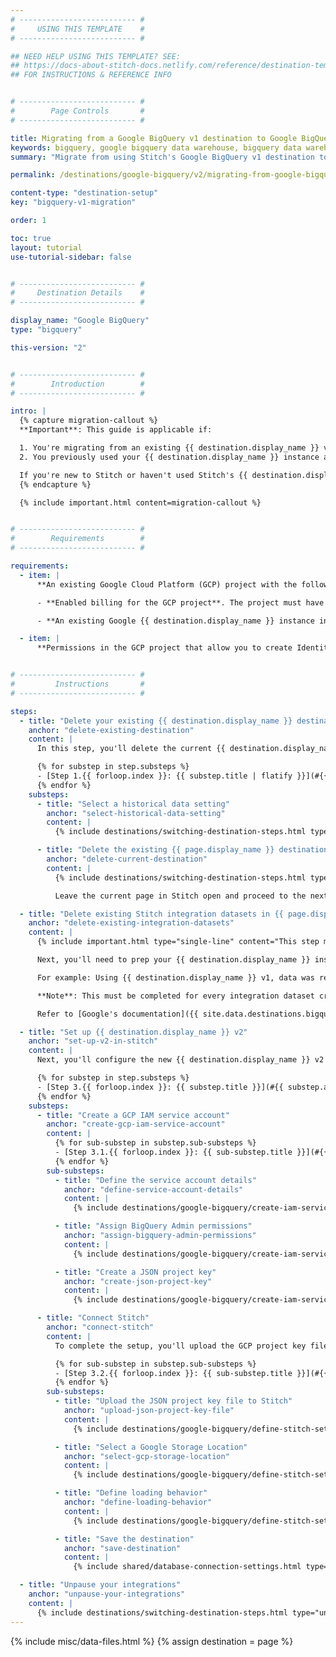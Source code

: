 ```yaml
---
# -------------------------- #
#     USING THIS TEMPLATE    #
# -------------------------- #

## NEED HELP USING THIS TEMPLATE? SEE:
## https://docs-about-stitch-docs.netlify.com/reference/destination-templates/destination-setup/
## FOR INSTRUCTIONS & REFERENCE INFO


# -------------------------- #
#        Page Controls       #
# -------------------------- #

title: Migrating from a Google BigQuery v1 destination to Google BigQuery v2
keywords: bigquery, google bigquery data warehouse, bigquery data warehouse, bigquery etl, etl to bigquery, bigquery destination
summary: "Migrate from using Stitch's Google BigQuery v1 destination to the new version, v2."

permalink: /destinations/google-bigquery/v2/migrating-from-google-bigquery-v1

content-type: "destination-setup"
key: "bigquery-v1-migration"

order: 1

toc: true
layout: tutorial
use-tutorial-sidebar: false


# -------------------------- #
#     Destination Details    #
# -------------------------- #

display_name: "Google BigQuery"
type: "bigquery"

this-version: "2"


# -------------------------- #
#        Introduction        #
# -------------------------- #

intro: |
  {% capture migration-callout %}
  **Important**: This guide is applicable if:

  1. You're migrating from an existing {{ destination.display_name }} v1 destination to v2 in the same Stitch account
  2. You previously used your {{ destination.display_name }} instance as a Stitch destination and it contains integration datasets (schemas). This instance may have been connected to your current account or a previous account. 

  If you're new to Stitch or haven't used Stitch's {{ destination.display_name }} destination before, refer to the [Connecting a {{ destination.display_name }} v2 destination guide]({{ link.destinations.setup.bigquery-v2 | prepend: site.baseurl }}).
  {% endcapture %}

  {% include important.html content=migration-callout %}


# -------------------------- #
#        Requirements        #
# -------------------------- #

requirements:
  - item: |
      **An existing Google Cloud Platform (GCP) project with the following setup:**

      - **Enabled billing for the GCP project**. The project must have [billing enabled and an attached credit card]({{ site.data.destinations.bigquery.resource-links.enable-billing }}). This is required for Stitch to successfully load data.

      - **An existing Google {{ destination.display_name }} instance in the GCP project.** Stitch will not create an instance for you.

  - item: |
      **Permissions in the GCP project that allow you to create Identity Access Management (IAM) service accounts.** Stitch uses a service account during the replication process to load data into {{ destination.display_name }}. Refer to [Google's documentation]({{ site.data.destinations.bigquery.resource-links.service-accounts }}){:target="new"} for more info about service accounts and the permissions required to create them.


# -------------------------- #
#         Instructions       #
# -------------------------- #

steps:
  - title: "Delete your existing {{ destination.display_name }} destination in Stitch"
    anchor: "delete-existing-destination"
    content: |
      In this step, you'll delete the current {{ destination.display_name }} v1 destination configuration in Stitch:

      {% for substep in step.substeps %}
      - [Step 1.{{ forloop.index }}: {{ substep.title | flatify }}](#{{ substep.anchor }})
      {% endfor %}
    substeps:
      - title: "Select a historical data setting"
        anchor: "select-historical-data-setting"
        content: |
          {% include destinations/switching-destination-steps.html type="select-historical-data-setting" %}

      - title: "Delete the existing {{ page.display_name }} destination in Stitch"
        anchor: "delete-current-destination"
        content: |
          {% include destinations/switching-destination-steps.html type="delete-current-destination" %}

          Leave the current page in Stitch open and proceed to the next step.

  - title: "Delete existing Stitch integration datasets in {{ page.display_name }}"
    anchor: "delete-existing-integration-datasets"
    content: |
      {% include important.html type="single-line" content="This step must be completed before you connect the new destination in Stitch or replication issues will occur." %}

      Next, you'll need to prep your {{ destination.display_name }} instance for the migration. To continue replicating data from your existing integrations, you'll need to delete the integration datasets (schemas) and tables in {{ destination.display_name }} and allow Stitch to re-create them using {{ destination.display_name }} v2.

      For example: Using {{ destination.display_name }} v1, data was replicated to an integration dataset named `facebook_ads`. You want to continue replicating data from this integration to the `facebook_ads` dataset. To do so, you need to delete the entire `facebook_ads` dataset and allow Stitch to re-create it using {{ destination.display_name }} v2. This is to ensure data is loaded correctly.

      **Note**: This must be completed for every integration dataset created using a {{ destination.display_name }} v1 destination where you want to continue replicating data to the same dataset name. Additionally, this is applicable even if another Stitch account was used with {{ destination.display_name }} v1. If not completed, Stitch will encounter issues when attempting to load data.

      Refer to [Google's documentation]({{ site.data.destinations.bigquery.resource-links.delete-dataset }}){:target="new"} for instructions on deleting datasets.

  - title: "Set up {{ destination.display_name }} v2"
    anchor: "set-up-v2-in-stitch"
    content: |
      Next, you'll configure the new {{ destination.display_name }} v2 destination in Stitch:

      {% for substep in step.substeps %}
      - [Step 3.{{ forloop.index }}: {{ substep.title }}](#{{ substep.anchor }})
      {% endfor %}
    substeps:
      - title: "Create a GCP IAM service account"
        anchor: "create-gcp-iam-service-account"
        content: |
          {% for sub-substep in substep.sub-substeps %}
          - [Step 3.1.{{ forloop.index }}: {{ sub-substep.title }}](#{{ sub-substep.anchor }})
          {% endfor %}
        sub-substeps:
          - title: "Define the service account details"
            anchor: "define-service-account-details"
            content: |
              {% include destinations/google-bigquery/create-iam-service-account.html type="define-service-account-details" %}

          - title: "Assign BigQuery Admin permissions"
            anchor: "assign-bigquery-admin-permissions"
            content: |
              {% include destinations/google-bigquery/create-iam-service-account.html type="assign-bq-admin" %}

          - title: "Create a JSON project key"
            anchor: "create-json-project-key"
            content: |
              {% include destinations/google-bigquery/create-iam-service-account.html type="create-json-project-key" %}

      - title: "Connect Stitch"
        anchor: "connect-stitch"
        content: |
          To complete the setup, you'll upload the GCP project key file to Stitch and define settings for your {{ destination.display_name }} destination:

          {% for sub-substep in substep.sub-substeps %}
          - [Step 3.2.{{ forloop.index }}: {{ sub-substep.title }}](#{{ sub-substep.anchor }})
          {% endfor %}
        sub-substeps:
          - title: "Upload the JSON project key file to Stitch"
            anchor: "upload-json-project-key-file"
            content: |
              {% include destinations/google-bigquery/define-stitch-settings.html type="upload-project-file" version-migration=true %}

          - title: "Select a Google Storage Location"
            anchor: "select-gcp-storage-location"
            content: |
              {% include destinations/google-bigquery/define-stitch-settings.html type="select-gcs-location" %}

          - title: "Define loading behavior"
            anchor: "define-loading-behavior"
            content: |
              {% include destinations/google-bigquery/define-stitch-settings.html type="define-loading-behavior" %}

          - title: "Save the destination"
            anchor: "save-destination"
            content: |
              {% include shared/database-connection-settings.html type="finish-up" %}

  - title: "Unpause your integrations"
    anchor: "unpause-your-integrations"
    content: |
      {% include destinations/switching-destination-steps.html type="unpause-integrations" %}
---
```

{% include misc/data-files.html %}
{% assign destination = page %}
